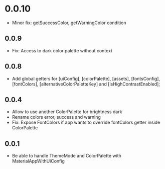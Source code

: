 # 0.0.10

* Minor fix: getSuccessColor, getWarningColor condition

## 0.0.9

* Fix: Access to dark color palette without context

## 0.0.8

* Add global getters for [uiConfig], [colorPalette], [assets], [fontsConfig], [fontColors], [alternativeColorPaletteKey] and [isHighContrastEnabled];

## 0.0.4

* Allow to use another ColorPalette for brightness dark
* Rename colors error, success and warning
* Fix: Expose FontColors if app wants to override fontColors getter inside ColorPalette

## 0.0.1

* Be able to handle ThemeMode and ColorPalette with MaterialAppWithUiConfig